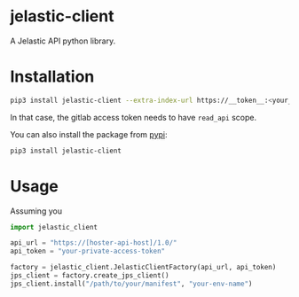 # jelastic-client

A Jelastic API python library.

# Installation

```bash
pip3 install jelastic-client --extra-index-url https://__token__:<your_personal_token>@gitlab.hidora.com/api/v4/projects/185/packages/pypi/simple
```
In that case, the gitlab access token needs to have `read_api` scope.

You can also install the package from [pypi](http://pypi.org):

```bash
pip3 install jelastic-client
```

# Usage

Assuming you 

```python
import jelastic_client

api_url = "https://[hoster-api-host]/1.0/"
api_token = "your-private-access-token"

factory = jelastic_client.JelasticClientFactory(api_url, api_token)
jps_client = factory.create_jps_client()
jps_client.install("/path/to/your/manifest", "your-env-name")
```